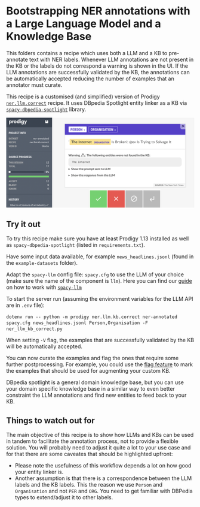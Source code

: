 # Bootstrapping NER annotations with a Large Language Model and a Knowledge Base

This folders contains a recipe which uses both a LLM and a KB to pre-annotate text with NER labels.
Whenever LLM annotations are not present in the KB or the labels do not correspond a warning is shown in the UI.
If the LLM annotations are successfully validated by the KB, the annotations can be automatically accepted reducing the number of examples that an annotator must curate.

This recipe is a customised (and simplified) version of Prodigy [`ner.llm.correct`](https://prodi.gy/docs/recipes#ner-llm.correct) recipe.
It uses DBpedia Spotlight entity linker as a KB via [`spacy-dbpedia-spotlight`](https://github.com/MartinoMensio/spacy-dbpedia-spotlight) library. 

![](demo.png)

## Try it out 

To try this recipe make sure you have at least Prodigy 1.13 installed as well as `spacy-dbpedia-spotlight` (listed in `requirements.txt`).

Have some input data available, for example `news_headlines.jsonl` (found in the `example-datasets` folder).

Adapt the `spacy-llm` config file: `spacy.cfg` to use the LLM of your choice (make sure the name of the component is `llm`). Here you can find our [guide](https://prodi.gy/docs/large-language-models#getting-started-spacy-llm) on how to work with [`spacy-llm`](https://github.com/explosion/spacy-llm)

To start the server run (assuming the environment variables for the LLM API are in `.env` file):
```
dotenv run -- python -m prodigy ner.llm.kb.correct ner-annotated spacy.cfg news_headlines.jsonl Person,Organisation -F ner_llm_kb_correct.py
```

When setting `-V` flag, the examples that are successfully validated by the KB will be automatically accepted.

You can now curate the examples and flag the ones that require some further postprocessing. For example, you could use the [flag feature](https://prodi.gy/docs/api-web-app#flagging) to mark the examples that should be used for augmenting your custom KB.

DBpedia spotlight is a general domain knowledge base, but you can use your domain specific knowledge base in a similar way to even better constraint the LLM annotations and find new entities to feed back to your KB.

## Things to watch out for

The main objective of this recipe is to show how LLMs and KBs can be used in tandem to facilitate the annotation process, not to provide a flexible solution. You will probably need to adjust it quite a lot to your use case and for that there are some caveates that should be highlighted upfront:

* Please note the usefulness of this workflow depends a lot on how good your entity linker is.
* Another assumption is that there is a correspondence between the LLM labels and the KB labels. This the reason we use `Person` and `Organisation` and not `PER` and `ORG`. You need to get familiar with DBPedia types to extend/adjust it to other labels.